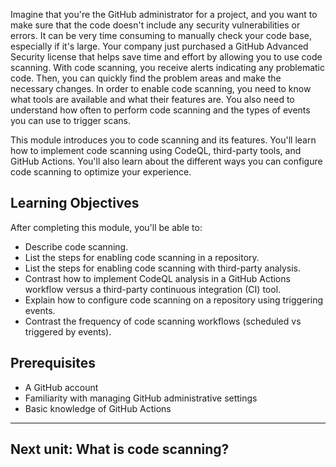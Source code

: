 Imagine that you're the GitHub administrator for a project, and you want to make sure that the code doesn't include any security vulnerabilities or errors. It can be very time consuming to manually check your code base, especially if it's large. Your company just purchased a GitHub Advanced Security license that helps save time and effort by allowing you to use code scanning. With code scanning, you receive alerts indicating any problematic code. Then, you can quickly find the problem areas and make the necessary changes. In order to enable code scanning, you need to know what tools are available and what their features are. You also need to understand how often to perform code scanning and the types of events you can use to trigger scans.

This module introduces you to code scanning and its features. You'll learn how to implement code scanning using CodeQL, third-party tools, and GitHub Actions. You'll also learn about the different ways you can configure code scanning to optimize your experience.

## Learning Objectives

After completing this module, you'll be able to:

-   Describe code scanning.
-   List the steps for enabling code scanning in a repository.
-   List the steps for enabling code scanning with third-party analysis.
-   Contrast how to implement CodeQL analysis in a GitHub Actions workflow versus a third-party continuous integration (CI) tool.
-   Explain how to configure code scanning on a repository using triggering events.
-   Contrast the frequency of code scanning workflows (scheduled vs triggered by events).

## Prerequisites

-   A GitHub account
-   Familiarity with managing GitHub administrative settings
-   Basic knowledge of GitHub Actions

___

## Next unit: What is code scanning?